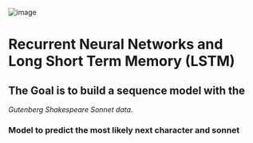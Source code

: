 ![image](https://github.com/user-attachments/assets/d6ebc699-d787-4d08-a167-ce3496806a7f)

# Recurrent Neural Networks and Long Short Term Memory (LSTM)

## The Goal is to build a sequence model with the 
*Gutenberg Shakespeare Sonnet data.*

### Model to predict the most likely next character and sonnet

